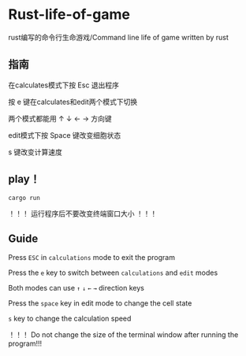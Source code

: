 # Rust-life-of-game
rust编写的命令行生命游戏/Command line life of game written by rust

## 指南

在calculates模式下按 Esc 退出程序

按 e 键在calculates和edit两个模式下切换

两个模式都能用 ↑ ↓ ← → 方向键

edit模式下按 Space 键改变细胞状态

s 键改变计算速度

## play！
```
cargo run
```

！！！ 运行程序后不要改变终端窗口大小 ！！！

## Guide

Press `ESC` in `calculations` mode to exit the program

Press the `e` key to switch between `calculations` and `edit` modes

Both modes can use `↑` `↓` `←` `→` direction keys

Press the `space` key in edit mode to change the cell state

`s` key to change the calculation speed

！！！  Do not change the size of the terminal window after running the program!!!

